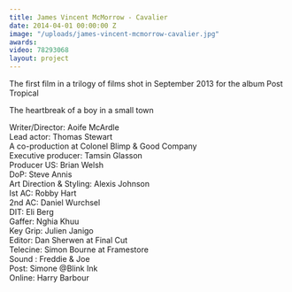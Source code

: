```yaml
---
title: James Vincent McMorrow - Cavalier
date: 2014-04-01 00:00:00 Z
image: "/uploads/james-vincent-mcmorrow-cavalier.jpg"
awards: 
video: 78293068
layout: project
---
```


The first film in a trilogy of films shot in September 2013 for the album Post Tropical

The heartbreak of a boy in a small town

Writer/Director: Aoife McArdle  
Lead actor: Thomas Stewart  
A co-production at Colonel Blimp & Good Company  
Executive producer: Tamsin Glasson  
Producer US: Brian Welsh  
DoP: Steve Annis  
Art Direction & Styling: Alexis Johnson  
Ist AC: Robby Hart  
2nd AC: Daniel Wurchsel  
DIT: Eli Berg  
Gaffer: Nghia Khuu  
Key Grip: Julien Janigo  
Editor: Dan Sherwen at Final Cut  
Telecine: Simon Bourne at Framestore  
Sound : Freddie & Joe  
Post: Simone @Blink Ink  
Online: Harry Barbour